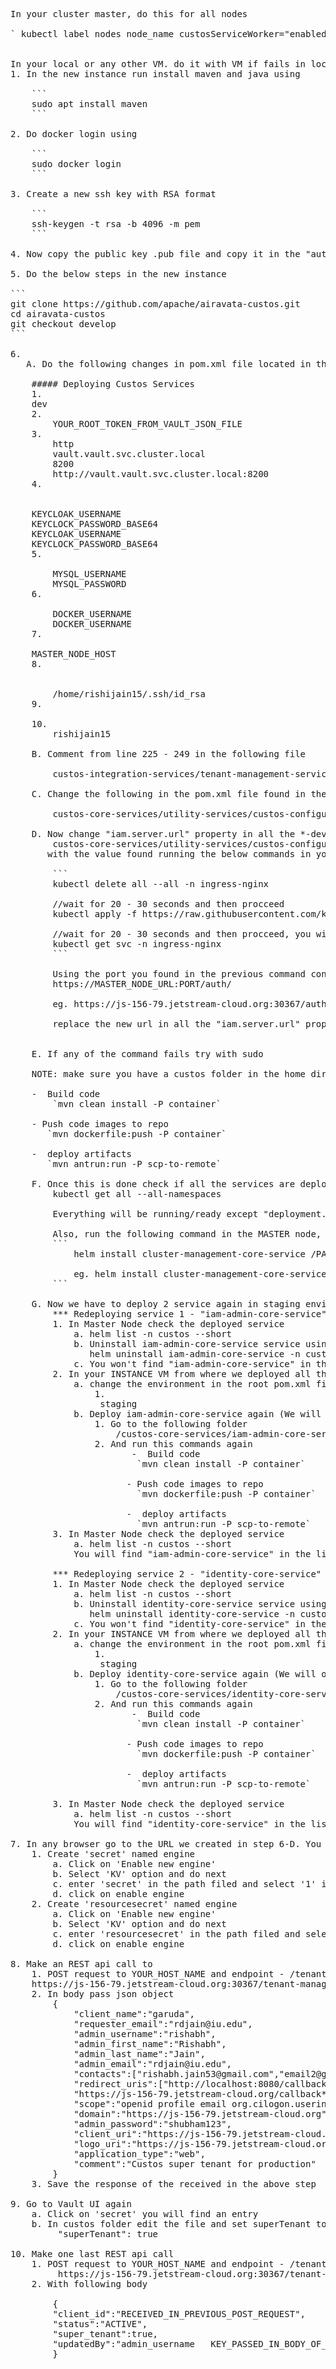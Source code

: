 <pre>
In your cluster master, do this for all nodes

` kubectl label nodes node_name custosServiceWorker="enabled"`


In your local or any other VM. do it with VM if fails in local
1. In the new instance run install maven and java using
    
    ```
    sudo apt install maven
    ```

2. Do docker login using 
    
    ```
    sudo docker login
    ```

3. Create a new ssh key with RSA format

    ```
    ssh-keygen -t rsa -b 4096 -m pem
    ```

4. Now copy the public key .pub file and copy it in the "authorized_keys" file of the MASTER node

5. Do the below steps in the new instance
    
```
git clone https://github.com/apache/airavata-custos.git
cd airavata-custos
git checkout develop
```

6. 
   A. Do the following changes in pom.xml file located in the root file

    ##### Deploying Custos Services
    1. <!-- 1. Environment  -->
    <spring.profiles.active>dev</spring.profiles.active>
    2.  <!-- 2. Vault root_token -->
        <vault.token>YOUR_ROOT_TOKEN_FROM_VAULT_JSON_FILE</vault.token>
    3.  <!-- 3. Below values are static -->
        <vault.scheme>http</vault.scheme>
        <vault.host>vault.vault.svc.cluster.local</vault.host>
        <vault.port>8200</vault.port>
        <vault.uri>http://vault.vault.svc.cluster.local:8200</vault.uri>
    4. <!-- 4. keycloak credentials --> 
    <!-- KEYCLOCK_PASSWORD can be found from the command while deploying keycloak  -->
    <!-- BASE64 format only -->
    <iam.dev.username>KEYCLOAK_USERNAME</iam.dev.username>
    <iam.dev.password>KEYCLOCK_PASSWORD_BASE64</iam.dev.password>
    <iam.staging.username>KEYCLOAK_USERNAME</iam.staging.username>
    <iam.staging.password>KEYCLOCK_PASSWORD_BASE64</iam.staging.password>
    5. <!-- 5. MySQL credentials -->
        <!-- Found while deploying MYSQL -->
        <spring.datasource.username>MYSQL_USERNAME</spring.datasource.username>
        <spring.datasource.password>MYSQL_PASSWORD</spring.datasource.password>
    6. <!-- 6. Docker username - add username to both the fields -->
        <!-- Same username which you logged in, in the above steps -->
        <docker.image.prefix>DOCKER_USERNAME</docker.image.prefix>
        <docker.image.repo>DOCKER_USERNAME</docker.image.repo>
    7. <!-- 7. Hostname (Master node) -->
    <!-- js-156-79.jetstream-cloud.org -->
    <host>MASTER_NODE_HOST</host>
    8. <!-- 8. Private key path generated in RSA format -->
        <!-- ssh-keygen -t rsa -b 4096 -m pem  -->
        <!-- Path in this instance -->
        <ssh.privatekey>/home/rishijain15/.ssh/id_rsa</ssh.privatekey>
    9. <!-- 9. Empty below parameter -->
        <ssh.passphrase></ssh.passphrase>
    10. <!-- 10.. Username of master node -->
        <ssh.username>rishijain15</ssh.username>

    B. Comment from line 225 - 249 in the following file

        custos-integration-services/tenant-management-service-parent/tenant-management-service/src/main/java/org/apache/custos/tenant/management/tasks/TenantActivationTask.java

    C. Change the following in the pom.xml file found in the following path

        custos-core-services/utility-services/custos-configuration-service/pom.xml

    D. Now change "iam.server.url" property in all the *-dev.properties and *-staging.properties file found in the following path
        custos-core-services/utility-services/custos-configuration-service/src/main/resources
       with the value found running the below commands in your MASTER node

        ```
        kubectl delete all --all -n ingress-nginx

        //wait for 20 - 30 seconds and then procceed
        kubectl apply -f https://raw.githubusercontent.com/kubernetes/ingress-nginx/controller-v0.44.0/deploy/static/provider/baremetal/deploy.yaml

        //wait for 20 - 30 seconds and then procceed, you will get a port in the next command, we will use this port associated with 443
        kubectl get svc -n ingress-nginx
        ```

        Using the port you found in the previous command construct your final URL which will placed in all the finals mentioned in the first line of this step
        https://MASTER_NODE_URL:PORT/auth/

        eg. https://js-156-79.jetstream-cloud.org:30367/auth/

        replace the new url in all the "iam.server.url" property in the files mentioned above


    E. If any of the command fails try with sudo 
   
    NOTE: make sure you have a custos folder in the home directory of the master node with 777 permission before running below commands

    -  Build code
        `mvn clean install -P container`

    - Push code images to repo
       `mvn dockerfile:push -P container`

    -  deploy artifacts
       `mvn antrun:run -P scp-to-remote`

    F. Once this is done check if all the services are deployed in the MASTER node using 
        kubectl get all --all-namespaces

        Everything will be running/ready except "deployment.apps/custos-messaging-core-service" which can be ignored      

        Also, run the following command in the MASTER node, you need to change path 
        ```
            helm install cluster-management-core-service /PATH/custos/artifacts/cluster-management-core-service-1.1-SNAPSHOT.tgz -n keycloak
            
            eg. helm install cluster-management-core-service /home/ssh_user/custos/artifacts/cluster-management-core-service-1.1-SNAPSHOT.tgz -n keycloak
        ``` 
        
    G. Now we have to deploy 2 service again in staging environment
        *** Redeploying service 1 - "iam-admin-core-service"
        1. In Master Node check the deployed service
            a. helm list -n custos --short 
            b. Uninstall iam-admin-core-service service using
               helm uninstall iam-admin-core-service -n custos
            c. You won't find "iam-admin-core-service" in the list if you run step a. command again
        2. In your INSTANCE VM from where we deployed all the services 
            a. change the environment in the root pom.xml file to "staging"
                1. <!-- 1. Environment  -->
                 <spring.profiles.active>staging</spring.profiles.active>
            b. Deploy iam-admin-core-service again (We will only deply this single service)
                1. Go to the following folder
                    /custos-core-services/iam-admin-core-service
                2. And run this commands again 
                       -  Build code
                        `mvn clean install -P container`

                      - Push code images to repo
                        `mvn dockerfile:push -P container`

                      -  deploy artifacts
                        `mvn antrun:run -P scp-to-remote`
        3. In Master Node check the deployed service
            a. helm list -n custos --short 
            You will find "iam-admin-core-service" in the list again

        *** Redeploying service 2 - "identity-core-service"
        1. In Master Node check the deployed service
            a. helm list -n custos --short 
            b. Uninstall identity-core-service service using
               helm uninstall identity-core-service -n custos
            c. You won't find "identity-core-service" in the list if you run step a. command again
        2. In your INSTANCE VM from where we deployed all the services 
            a. change the environment in the root pom.xml file to "staging" (Already there don't need to do it again)
                1. <!-- 1. Environment  -->
                 <spring.profiles.active>staging</spring.profiles.active>
            b. Deploy identity-core-service again (We will only deply this single service)
                1. Go to the following folder
                    /custos-core-services/identity-core-service
                2. And run this commands again 
                       -  Build code
                        `mvn clean install -P container`

                      - Push code images to repo
                        `mvn dockerfile:push -P container`

                      -  deploy artifacts
                        `mvn antrun:run -P scp-to-remote`

        3. In Master Node check the deployed service
            a. helm list -n custos --short 
            You will find "identity-core-service" in the list again

7. In any browser go to the URL we created in step 6-D. You will see the vault UI. Login using the root_token
    1. Create 'secret' named engine
        a. Click on 'Enable new engine'
        b. Select 'KV' option and do next 
        c. enter 'secret' in the path filed and select '1' in the version dropdown 
        d. click on enable engine
    2. Create 'resourcesecret' named engine
        a. Click on 'Enable new engine'
        b. Select 'KV' option and do next 
        c. enter 'resourcesecret' in the path filed and select '1' in the version dropdown 
        d. click on enable engine

8. Make an REST api call to 
    1. POST request to YOUR_HOST_NAME and endpoint - /tenant-management/v1.0.0/oauth2/tenant
    https://js-156-79.jetstream-cloud.org:30367/tenant-management/v1.0.0/oauth2/tenant
    2. In body pass json object
        {
            "client_name":"garuda",
            "requester_email":"rdjain@iu.edu",
            "admin_username":"rishabh",
            "admin_first_name":"Rishabh",
            "admin_last_name":"Jain",
            "admin_email":"rdjain@iu.edu",
            "contacts":["rishabh.jain53@gmail.com","email2@gmail.com"],
            "redirect_uris":["http://localhost:8080/callback*",
            "https://js-156-79.jetstream-cloud.org/callback*"],
            "scope":"openid profile email org.cilogon.userinfo",
            "domain":"https://js-156-79.jetstream-cloud.org",
            "admin_password":"shubham123",
            "client_uri":"https://js-156-79.jetstream-cloud.org",
            "logo_uri":"https://js-156-79.jetstream-cloud.org",
            "application_type":"web",
            "comment":"Custos super tenant for production"
        }
    3. Save the response of the received in the above step
   
9. Go to Vault UI again 
    a. Click on 'secret' you will find an entry 
    b. In custos folder edit the file and set superTenant to true
         "superTenant": true

10. Make one last REST api call
    1. POST request to YOUR_HOST_NAME and endpoint - /tenant-management/v1.0.0/status
         https://js-156-79.jetstream-cloud.org:30367/tenant-management/v1.0.0/status 
    2. With following body 

        {
        "client_id":"RECEIVED_IN_PREVIOUS_POST_REQUEST",
        "status":"ACTIVE",
        "super_tenant":true,
        "updatedBy":"admin_username   KEY_PASSED_IN_BODY_OF_PREVIOUS_REQUEST"
        }


</pre>